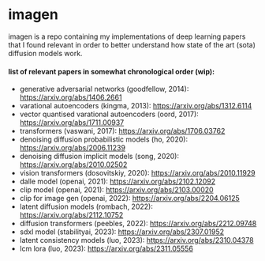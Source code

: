 # imagen

imagen is a repo containing my implementations of deep learning papers that I found relevant in order to better understand how state of the art (sota) diffusion models work.

#### list of relevant papers in somewhat chronological order (wip):
- generative adversarial networks (goodfellow, 2014): https://arxiv.org/abs/1406.2661
- varational autoencoders (kingma, 2013): https://arxiv.org/abs/1312.6114
- vector quantised varational autoencoders (oord, 2017): https://arxiv.org/abs/1711.00937
- transformers (vaswani, 2017): https://arxiv.org/abs/1706.03762
- denoising diffusion probabilistic models (ho, 2020): https://arxiv.org/abs/2006.11239
- denoising diffusion implicit models (song, 2020): https://arxiv.org/abs/2010.02502
- vision transformers (dosovitskiy, 2020): https://arxiv.org/abs/2010.11929
- dalle model (openai, 2021): https://arxiv.org/abs/2102.12092
- clip model (openai, 2021): https://arxiv.org/abs/2103.00020
- clip for image gen (openai, 2022): https://arxiv.org/abs/2204.06125
- latent diffusion models (rombach, 2022): https://arxiv.org/abs/2112.10752
- diffusion transformers (peebles, 2022): https://arxiv.org/abs/2212.09748
- sdxl model (stabilityai, 2023): https://arxiv.org/abs/2307.01952
- latent consistency models (luo, 2023): https://arxiv.org/abs/2310.04378
- lcm lora (luo, 2023): https://arxiv.org/abs/2311.05556

